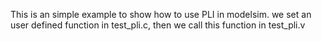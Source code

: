 This is an simple example to show how to use PLI in modelsim.
we set an user defined function in test_pli.c, then we call this
function in test_pli.v
